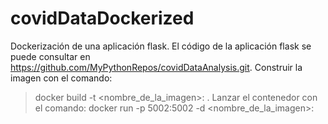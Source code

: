 # covidDataDockerized
Dockerización de una aplicación flask.
El código de la aplicación flask se puede consultar en https://github.com/MyPythonRepos/covidDataAnalysis.git.
Construir la imagen con el comando: 
> docker build -t <nombre_de_la_imagen>:<version> .
Lanzar el contenedor con el comando: 
> docker run -p 5002:5002 -d <nombre_de_la_imagen>:<version>
